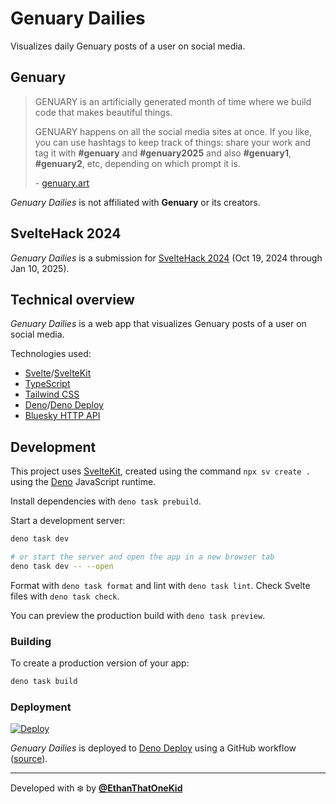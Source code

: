 # Genuary Dailies

Visualizes daily Genuary posts of a user on social media.

## Genuary

> GENUARY is an artificially generated month of time where we build code that
> makes beautiful things.
>
> GENUARY happens on all the social media sites at once. If you like, you can
> use hashtags to keep track of things: share your work and tag it with
> **#genuary** and **#genuary2025** and also **#genuary1**, **#genuary2**, etc,
> depending on which prompt it is.
>
> \- [genuary.art](https://genuary.art)

_Genuary Dailies_ is not affiliated with **Genuary** or its creators.

## SvelteHack 2024

_Genuary Dailies_ is a submission for
[SvelteHack 2024](https://hack.sveltesociety.dev/2024) (Oct 19, 2024 through Jan
10, 2025).

## Technical overview

_Genuary Dailies_ is a web app that visualizes Genuary posts of a user on social media.

Technologies used:

- [Svelte](https://svelte.dev/)/[SvelteKit](https://svelte.dev/docs/kit/introduction)
- [TypeScript](https://www.typescriptlang.org/)
- [Tailwind CSS](https://tailwindcss.com/)
- [Deno](https://deno.com/)/[Deno Deploy](https://deno.com/deploy)
- [Bluesky HTTP API](https://docs.bsky.app/docs/category/http-reference)

## Development

This project uses [SvelteKit](https://svelte.dev/docs/kit/introduction), created
using the command `npx sv create .` using the [Deno](https://deno.com/)
JavaScript runtime.

Install dependencies with `deno task prebuild`.

Start a development server:

```bash
deno task dev

# or start the server and open the app in a new browser tab
deno task dev -- --open
```

Format with `deno task format` and lint with `deno task lint`. Check Svelte
files with `deno task check`.

You can preview the production build with `deno task preview`.

### Building

To create a production version of your app:

```bash
deno task build
```

### Deployment

[![Deploy](https://github.com/EthanThatOneKid/genuary-dailies/actions/workflows/deploy.yaml/badge.svg)](https://github.com/EthanThatOneKid/genuary-dailies/actions/workflows/deploy.yaml)

_Genuary Dailies_ is deployed to [Deno Deploy](https://deno.com/deploy) using a
GitHub workflow ([source](.github/workflows/deploy.yaml)).

---

Developed with ❄️ by [**@EthanThatOneKid**](https://github.com/EthanThatOneKid)
